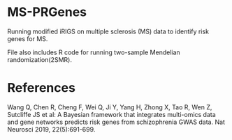 # MS-PRGenes
Running modified iRIGS on multiple sclerosis (MS) data to identify risk genes for MS. 

File also includes R code for running two-sample Mendelian randomization(2SMR).

# References
Wang Q, Chen R, Cheng F, Wei Q, Ji Y, Yang H, Zhong X, Tao R, Wen Z, Sutcliffe JS et al: A Bayesian framework that integrates multi-omics data and gene networks predicts risk genes from schizophrenia GWAS data. Nat Neurosci 2019, 22(5):691-699.
